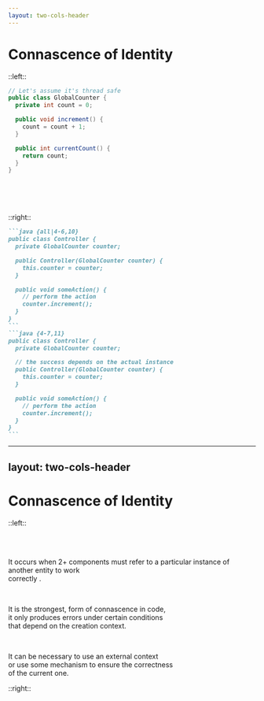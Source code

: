 ```yaml
---
layout: two-cols-header
---
```


<h1>
  Connascence
  <span v-click="3">
    of
    <span v-mark.highlight.orange=3>Identity</span> 
  </span>
</h1>

::left::

```java {all}
// Let's assume it's thread safe
public class GlobalCounter {
  private int count = 0;

  public void increment() {
    count = count + 1;
  }

  public int currentCount() {
    return count;
  }
}
```
<br>
<br>
<br>

::right::

````md magic-move {lines: true}
```java {all|4-6,10}
public class Controller {
  private GlobalCounter counter;

  public Controller(GlobalCounter counter) {
    this.counter = counter;
  }

  public void someAction() {
    // perform the action
    counter.increment();
  }
}
```
```java {4-7,11}
public class Controller {
  private GlobalCounter counter;

  // the success depends on the actual instance
  public Controller(GlobalCounter counter) {
    this.counter = counter;
  }

  public void someAction() {
    // perform the action
    counter.increment();
  }
}
```
````

---
layout: two-cols-header
---


# Connascence of Identity

::left::


<br>
<br>
<p v-click>
    It occurs when 2+ components must
    <span v-mark.mark.red=1>refer</span> 
    to a 
    <span v-mark.mark.red=1>particular instance</span> 
    of another entity to work 
    <br>
    <span v-mark.mark.red=1>correctly</span> .
  </p>
  <br>
  <p v-click>
    It is the
    <span v-mark.red=2>strongest</span>,
    form of connascence in 
    <span v-mark.red=2>code</span>,
    <br>
    it only produces errors under
    <span v-mark.red=2>certain conditions</span>
    <br>
    that depend on the 
    <span v-mark.red=2>creation context</span>.
</p>
<br>
<p v-click>
  It can be necessary to use an 
  <span v-mark.mark.green=3>external context</span>
  <br>
  or use some mechanism to 
  <span v-mark.mark.green=3>ensure the correctness</span>
  <br>
  of the current one.
</p>

::right::

<Scale 
  :l1=true :l2=true :l3=true :l4=true :l5=true
  :l6=true :l7=true :l8=true :l9=true />

